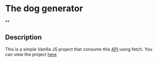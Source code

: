 # The dog generator

\*\*

## Description

This is a simple Vanilla JS project that consume this <a href="https://thedogapi.com/">API</a> using fetch. You can view the project <a href="https://tomy08.github.io/DOG-GENERATOR-JS/src/index.html">here</a>
